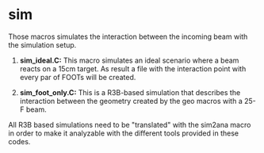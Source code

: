 # sim 

Those macros simulates the interaction between the incoming beam with the simulation setup. 

1. **sim_ideal.C:** This macro simulates an ideal scenario where a beam reacts on a 15cm target. As result a file with the interaction point with every par of FOOTs will be created.

2. **sim_foot_only.C:** This is a R3B-based simulation that describes the interaction between the geometry created by the geo macros with a 25-F beam.

All R3B based simulations need to be "translated" with the sim2ana macro in order to make it analyzable with the different tools provided in these codes.